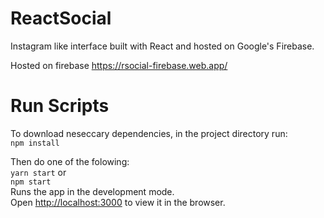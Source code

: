 # ReactSocial
Instagram like interface built with React and hosted on Google's Firebase.

Hosted on firebase https://rsocial-firebase.web.app/

# Run Scripts
To download neseccary dependencies, in the project directory run:\
`npm install`

Then do one of the folowing:\
`yarn start` or\
`npm start`\
Runs the app in the development mode.\
Open [http://localhost:3000](http://localhost:3000) to view it in the browser.
